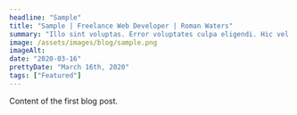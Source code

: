 ```yaml
---
headline: "Sample"
title: "Sample | Freelance Web Developer | Roman Waters"
summary: "Illo sint voluptas. Error voluptates culpa eligendi. Hic vel totam vitae illo. Non aliquid explicabo necessitatibus unde. Sed exercitationem placeat consectetur nulla deserunt vel iusto corrupti dicta laboris incididunt."
image: /assets/images/blog/sample.png
imageAlt:
date: "2020-03-16"
prettyDate: "March 16th, 2020"
tags: ["Featured"]
---
```


Content of the first blog post.
